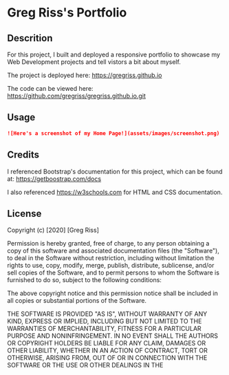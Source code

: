 # Greg Riss's Portfolio

## Descrition

For this project, I built and deployed a responsive portfolio to showcase my Web Development projects and tell vistors a bit about myself. 

The project is deployed here: https://gregriss.github.io

The code can be viewed here: https://github.com/gregriss/gregriss.github.io.git

## Usage

```md
![Here's a screenshot of my Home Page!](assets/images/screenshot.png)
```
## Credits

I referenced Bootstrap's documentation for this project, which can be found at:
https://getboostrap.com/docs

I also referenced https://w3schools.com for HTML and CSS documentation.

## License

Copyright (c) [2020] [Greg Riss]

Permission is hereby granted, free of charge, to any person obtaining a copy
of this software and associated documentation files (the "Software"), to deal
in the Software without restriction, including without limitation the rights
to use, copy, modify, merge, publish, distribute, sublicense, and/or sell
copies of the Software, and to permit persons to whom the Software is
furnished to do so, subject to the following conditions:

The above copyright notice and this permission notice shall be included in all
copies or substantial portions of the Software.

THE SOFTWARE IS PROVIDED "AS IS", WITHOUT WARRANTY OF ANY KIND, EXPRESS OR
IMPLIED, INCLUDING BUT NOT LIMITED TO THE WARRANTIES OF MERCHANTABILITY,
FITNESS FOR A PARTICULAR PURPOSE AND NONINFRINGEMENT. IN NO EVENT SHALL THE
AUTHORS OR COPYRIGHT HOLDERS BE LIABLE FOR ANY CLAIM, DAMAGES OR OTHER
LIABILITY, WHETHER IN AN ACTION OF CONTRACT, TORT OR OTHERWISE, ARISING FROM,
OUT OF OR IN CONNECTION WITH THE SOFTWARE OR THE USE OR OTHER DEALINGS IN THE
